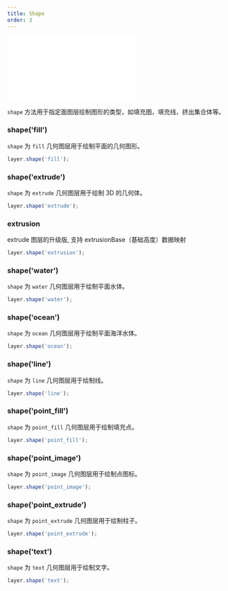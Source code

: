 ```yaml
---
title: Shape
order: 3
---
```


<embed src="@/docs/api/common/style.md"></embed>

`shape` 方法用于指定面图层绘制图形的类型，如填充图，填充线，挤出集合体等。

### shape('fill')

`shape` 为 `fill` 几何图层用于绘制平面的几何图形。

```js
layer.shape('fill');
```

### shape('extrude')

`shape` 为 `extrude` 几何图层用于绘制 3D 的几何体。

```js
layer.shape('extrude');
```

### extrusion

extrude 图层的升级版, 支持 extrusionBase（基础高度）数据映射

```js
layer.shape('extrusion');

```






### shape('water')

`shape` 为 `water` 几何图层用于绘制平面水体。

```js
layer.shape('water');
```

### shape('ocean')

`shape` 为 `ocean` 几何图层用于绘制平面海洋水体。

```js
layer.shape('ocean');
```

### shape('line')

`shape` 为 `line` 几何图层用于绘制线。

```js
layer.shape('line');
```

### shape('point_fill')

`shape` 为 `point_fill` 几何图层用于绘制填充点。

```js
layer.shape('point_fill');
```

### shape('point_image')

`shape` 为 `point_image` 几何图层用于绘制点图标。

```js
layer.shape('point_image');
```

### shape('point_extrude')

`shape` 为 `point_extrude` 几何图层用于绘制柱子。

```js
layer.shape('point_extrude');
```

### shape('text')

`shape` 为 `text` 几何图层用于绘制文字。

```js
layer.shape('text');
```
